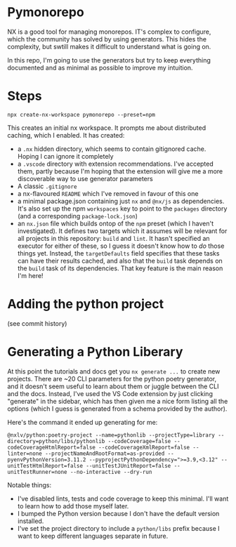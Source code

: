# Pymonorepo

NX is a good tool for managing monorepos. IT's complex to configure, which the community has solved by using generators. This hides the complexity, but swtill makes it difficult to understand what is going on.

In this repo, I'm going to use the generators but try to keep everything documented and as minimal as possible to improve my intuition.

# Steps

```
npx create-nx-workspace pymonorepo --preset=npm
```

This creates an initial nx workspace. It prompts me about distributed caching, which I enabled. It has created:

- a `.nx` hidden directory, which seems to contain gitignored cache. Hoping I can ignore it completely
- a `.vscode` directory with extension recommendations. I've accepted them, partly because I'm hoping that the extension will give me a more discoverable way to use generator parameters
- A classic `.gitignore`
- a nx-flavoured `README` which I've removed in favour of this one
- a minimal package.json containing just `nx` and `@nx/js` as dependencies. It's also set up the npm `workspaces` key to point to the `packages` directory (and a corresponding `package-lock.json`)
- an `nx.json` file which builds ontop of the `npm` preset (which I haven't investigated). It defines two targets which it assumes will be relevant for all projects in this repository: `build` and `lint`. It hasn't specified an executor for either of these, so I guess it doesn't know how to _do_ those things yet. Instead, the `targetDefaults` field specifies that these tasks can have their results cached, and also that the `build` task depends on the `build` task of its dependencies. That key feature is the main reason I'm here!

# Adding the python project

(see commit history)

# Generating a Python Liberary

At this point the tutorials and docs get you `nx generate ...` to create new projects. There are ~20 CLI parameters for the python poetry generator, and it doesn't seem useful to learn about them or juggle between the CLI and the docs. Instead, I've used the VS Code extension by just clicking "generate" in the sidebar, which has then given me a nice form listing all the options (which I guess is generated from a schema provided by the author).

Here's the command it ended up generating for me:

```
@nxlv/python:poetry-project --name=pythonlib --projectType=library --directory=python/libs/pythonlib --codeCoverage=false --codeCoverageHtmlReport=false --codeCoverageXmlReport=false --linter=none --projectNameAndRootFormat=as-provided --pyenvPythonVersion=3.11.2 --pyprojectPythonDependency=">=3.9,<3.12" --unitTestHtmlReport=false --unitTestJUnitReport=false --unitTestRunner=none --no-interactive --dry-run
```

Notable things:

- I've disabled lints, tests and code coverage to keep this minimal. I'll want to learn how to add those myself later.
- I bumped the Python version because I don't have the default version installed.
- I've set the project directory to include a `python/libs` prefix because I want to keep different languages separate in future.
